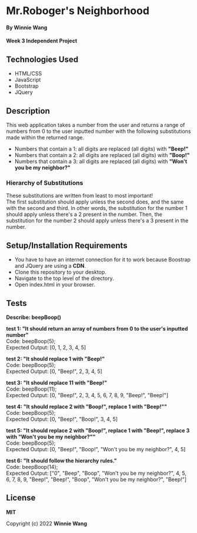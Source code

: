 # Mr.Roboger's Neighborhood

#### By **Winnie Wang**

#### Week 3 Independent Project

## Technologies Used

- HTML/CSS
- JavaScript
- Bootstrap
- JQuery

## Description

This web application takes a number from the user and returns a range of numbers from 0 to the user inputted number with the following substitutions made within the returned range.

- Numbers that contain a 1: all digits are replaced (all digits) with **"Beep!"**
- Numbers that contain a 2: all digits are replaced (all digits) with **"Boop!"**
- Numbers that contain a 3: all digits are replaced (all digits) with **"Won't you be my neighbor?"**

### Hierarchy of Substitutions

These substitutions are written from least to most important!\
The first substitution should apply unless the second does, and the same with the second and third.
In other words, the substitution for the number 1 should apply unless there's a 2 present in the number.
Then, the substitution for the number 2 should apply unless there's a 3 present in the number.

## Setup/Installation Requirements

- You have to have an internet connection for it to work because Boostrap and JQuery are using a **CDN**.
- Clone this repository to your desktop.
- Navigate to the top level of the directory.
- Open index.html in your browser.

## Tests

**Describe: beepBoop()**

**test 1: "It should return an array of numbers from 0 to the user's inputted number"**\
Code: beepBoop(5);\
Expected Output: [0, 1, 2, 3, 4, 5]

**test 2: "It should replace 1 with "Beep!"**\
Code: beepBoop(5);\
Expected Output: [0, "Beep!", 2, 3, 4, 5]

**test 3: "It should replace 11 with "Beep!"**\
Code: beepBoop(11);\
Expected Output: [0, "Beep!", 2, 3, 4, 5, 6, 7, 8, 9, "Beep!", "Beep!"]

**test 4: "It should replace 2 with "Boop!", replace 1 with "Beep!""**\
Code: beepBoop(5);\
Expected Output: [0, "Beep!", "Boop!", 3, 4, 5]

**test 5: "It should replace 2 with "Boop!", replace 1 with "Beep!", replace 3 with "Won't you be my neighbor?""**\
Code: beepBoop(5);\
Expected Output: [0, "Beep!", "Boop!", "Won't you be my neighbor?", 4, 5]

**test 6: "It should follow the hierarchy rules."**\
Code: beepBoop(14);\
Expected Output: ["0", "Beep", "Boop", "Won't you be my neighbor?", 4, 5, 6, 7, 8, 9, "Beep!", "Beep!", "Boop", "Won't you be my neighbor?", "Beep!"]

## License

**MIT**

Copyright (c) 2022 **Winnie Wang**
